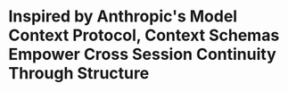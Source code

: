 # Inspired by Anthropic's Model Context Protocol, Context Schemas Empower Cross Session Continuity Through Structure
